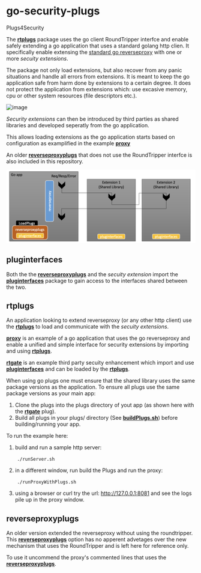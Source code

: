 # go-security-plugs
Plugs4Security


The [**rtplugs**](https://github.com/IBM/go-security-plugs/tree/main/rtplugs) package  uses the go client RoundTripper interfce and enable safely extending a go application that uses a standard golang http clien. It specifically enable extensing the [standard go reverseproxy](https://go.dev/src/net/http/httputil/reverseproxy.go) with one or more *secuity extensions*. 

The package not only load extensions, but also recover from any panic situations and handle all errors  from extensions. It is meant to keep the go application safe from harm done by extensions to a certain degree. It does not protect the application from extensions which: use excasive memory, cpu or other system resources (file descriptors etc.). 

![image](https://github.com/IBM/go-security-plugs/blob/main/rtplugs.png)

*Security extensions* can then be introduced by third parties as shared libraries and developed seperatly from the go application. 

This allows loading extensions as the go application starts based on configuration as examplified in the example [**proxy**](https://github.com/IBM/go-security-plugs/tree/proxy.go)

An older [**reverseproxyplugs**](https://github.com/IBM/go-security-plugs/tree/main/reverseproxyplugs) that does not use the RoundTripper interfce is also included in this repository. 

![image](https://github.com/IBM/go-security-plugs/blob/main/reverseproxyplugs.png)


## pluginterfaces

Both the the [**reverseproxyplugs**](https://github.com/IBM/go-security-plugs/tree/main/reverseproxyplugs) and the *secuity extension* import the [**pluginterfaces**](https://github.com/IBM/go-security-plugs/tree/main/pluginterfaces) package to gain access to the interfaces shared between the two.


## rtplugs

An application looking to extend reverseproxy (or any other http client) use the [**rtplugs**](https://github.com/IBM/go-security-plugs/tree/main/rtplugs) to load and communicate with the *secuity extensions*.

[**proxy**](https://github.com/IBM/go-security-plugs/tree/proxy.go) is an example of a go application that uses the go reverseproxy and enable a unified and simple interface for security extensions by importing and using [**rtplugs**](https://github.com/IBM/go-security-plugs/tree/main/rtplugs).

[**rtgate**](https://github.com/IBM/go-security-plugs/tree/main/plugs/rtgate) is an example third party secuity enhancement which import and use [**pluginterfaces**](https://github.com/IBM/go-security-plugs/tree/main/pluginterfaces) and can be loaded by the [**rtplugs**](https://github.com/IBM/go-security-plugs/tree/main/rtplugs).

When using go plugs one must ensure that the shared library uses the same package versions as the application. To ensure all plugs use the same package versions as your main app:
1. Clone the plugs into the plugs directory of yout app (as shown here with the [**rtgate**](https://github.com/IBM/go-security-plugs/tree/main/plugs/rtgate) plug).
2. Build all plugs in your plugs/ directory (See [**buildPlugs.sh**](https://github.com/IBM/go-security-plugs/blob/main/buildPlugs.sh)) before building/running your app. 




To run the example here:

1. build and run a sample http server:
```
    ./runServer.sh
```
2. in a different window, run build the Plugs and run the proxy:
```
    ./runProxyWithPlugs.sh
```

3. using a browser or curl try the url: http://127.0.0.1:8081   and see the logs pile up in the proxy window.

   

## reverseproxyplugs

An older version extended the reverseproxy without using the roundtripper. This [**reverseproxyplugs**](https://github.com/IBM/go-security-plugs/tree/main/reverseproxyplugs) option has no apperent advetages over the new mechanism that uses the RoundTripper and is left here for reference only. 

To use it uncommend the proxy's commented lines that uses the [**reverseproxyplugs**](https://github.com/IBM/go-security-plugs/tree/main/reverseproxyplugs). 

   


    

